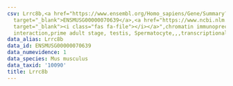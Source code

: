 ```yaml
---
csv: Lrrc8b,<a href="https://www.ensembl.org/Homo_sapiens/Gene/Summary?db=core;g=ENSMUSG00000070639"
  target="_blank">ENSMUSG00000070639</a>,<a href="https://www.ncbi.nlm.nih.gov/pubmed/25450459"
  target="_blank"><i class="fas fa-file"></i></a>",chromatin immunoprecipitation assay,direct
  interaction,prime adult stage, testis, Spermatocyte,,,transcriptional regulation,
data_alias: Lrrc8b
data_id: ENSMUSG00000070639
data_numevidence: 1
data_species: Mus musculus
data_taxid: '10090'
title: Lrrc8b
---
```

